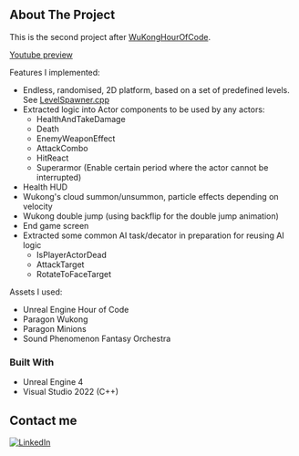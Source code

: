 <!-- ABOUT THE PROJECT -->
## About The Project
This is the second project after <a href="https://github.com/yll12/WuKongHourOfCode">WuKongHourOfCode</a>.

<a href="https://youtu.be/Ph1tOzIDEV8">Youtube preview</a>

Features I implemented:
* Endless, randomised, 2D platform, based on a set of predefined levels. See <a href="https://github.com/yll12/WuKongEndlessRunner/blob/master/Source/WuKongEndlessRunner/Private/LevelSpawner.cpp">LevelSpawner.cpp</a>
* Extracted logic into Actor components to be used by any actors:
  * HealthAndTakeDamage
  * Death
  * EnemyWeaponEffect
  * AttackCombo
  * HitReact
  * Superarmor (Enable certain period where the actor cannot be interrupted)
* Health HUD
* Wukong's cloud summon/unsummon, particle effects depending on velocity
* Wukong double jump (using backflip for the double jump animation)
* End game screen
* Extracted some common AI task/decator in preparation for reusing AI logic
  *  IsPlayerActorDead
  *  AttackTarget
  *  RotateToFaceTarget

Assets I used:
* Unreal Engine Hour of Code
* Paragon Wukong
* Paragon Minions
* Sound Phenomenon Fantasy Orchestra

### Built With

* Unreal Engine 4
* Visual Studio 2022 (C++)

## Contact me

[![LinkedIn][linkedin-shield]][linkedin-url]

<!-- MARKDOWN LINKS & IMAGES -->
<!-- https://www.markdownguide.org/basic-syntax/#reference-style-links -->
[contributors-shield]: https://img.shields.io/github/contributors/othneildrew/Best-README-Template.svg?style=for-the-badge
[contributors-url]: https://github.com/othneildrew/Best-README-Template/graphs/contributors
[forks-shield]: https://img.shields.io/github/forks/othneildrew/Best-README-Template.svg?style=for-the-badge
[forks-url]: https://github.com/othneildrew/Best-README-Template/network/members
[stars-shield]: https://img.shields.io/github/stars/othneildrew/Best-README-Template.svg?style=for-the-badge
[stars-url]: https://github.com/othneildrew/Best-README-Template/stargazers
[issues-shield]: https://img.shields.io/github/issues/othneildrew/Best-README-Template.svg?style=for-the-badge
[issues-url]: https://github.com/othneildrew/Best-README-Template/issues
[license-shield]: https://img.shields.io/github/license/othneildrew/Best-README-Template.svg?style=for-the-badge
[license-url]: https://github.com/othneildrew/Best-README-Template/blob/master/LICENSE.txt
[linkedin-shield]: https://img.shields.io/badge/-LinkedIn-black.svg?style=for-the-badge&logo=linkedin&colorB=555
[linkedin-url]: https://www.linkedin.com/in/yong-li-l-54178ba6
